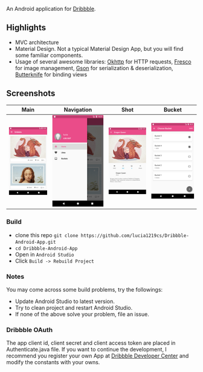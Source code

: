 An Android application for [Dribbble](https://dribbble.com/).

## Highlights
+ MVC architecture
+ Material Design. Not a typical Material Design App, but you will find some familiar components.
+ Usage of several awesome libraries: [Okhttp](https://github.com/square/okhttp) for HTTP requests, [Fresco](https://github.com/facebook/fresco) for image management, [Gson](https://github.com/google/gson) for serialization & deserialization, [Butterknife](https://github.com/JakeWharton/butterknife) for binding views

## Screenshots

| Main | Navigation | Shot | Bucket |
|:----:|:----:|:----:|:-------:|
|![](images/ShotList.png) | ![](images/NavigationDrawer.png) | ![](images/Shot.png)| ![](images/BucketList.png)

### Build
- clone this repo `git clone https://github.com/lucia1219cs/Dribbble-Android-App.git`
- `cd Dribbble-Android-App`
- Open in `Android Studio`
- Click `Build -> Rebuild Project`

### Notes
You may come across some build problems, try the followings:
- Update Android Studio to latest version.
- Try to clean project and restart Android Studio.
- If none of the above solve your problem, file an issue.

### Dribbble OAuth
The app client id, client secret and client access token are placed in Authenticate.java file. If you want to continue the development, I recommend you register your own App at [Dribbble Developer Center](https://dribbble.com/account/applications/new) and modify the constants with your owns.
